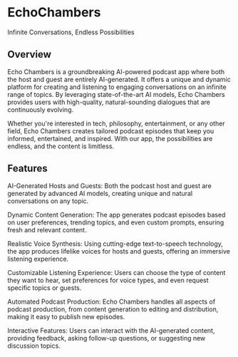 # EchoChambers
Infinite Conversations, Endless Possibilities

## Overview

Echo Chambers is a groundbreaking AI-powered podcast app where both the host and guest are entirely AI-generated. It offers a unique and dynamic platform for creating and listening to engaging conversations on an infinite range of topics. By leveraging state-of-the-art AI models, Echo Chambers provides users with high-quality, natural-sounding dialogues that are continuously evolving.

Whether you're interested in tech, philosophy, entertainment, or any other field, Echo Chambers creates tailored podcast episodes that keep you informed, entertained, and inspired. With our app, the possibilities are endless, and the content is limitless.

## Features
AI-Generated Hosts and Guests: Both the podcast host and guest are generated by advanced AI models, creating unique and natural conversations on any topic.

Dynamic Content Generation: The app generates podcast episodes based on user preferences, trending topics, and even custom prompts, ensuring fresh and relevant content.

Realistic Voice Synthesis: Using cutting-edge text-to-speech technology, the app produces lifelike voices for hosts and guests, offering an immersive listening experience.

Customizable Listening Experience: Users can choose the type of content they want to hear, set preferences for voice types, and even request specific topics or guests.

Automated Podcast Production: Echo Chambers handles all aspects of podcast production, from content generation to editing and distribution, making it easy to publish new episodes.

Interactive Features: Users can interact with the AI-generated content, providing feedback, asking follow-up questions, or suggesting new discussion topics.
